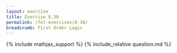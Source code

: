 ```yaml
---
layout: exercise
title: Exercise 8.30
permalink: /fol-exercises/8-30/
breadcrumb: First Order Logic
---
```


{% include mathjax_support %}
{% include_relative question.md %}
